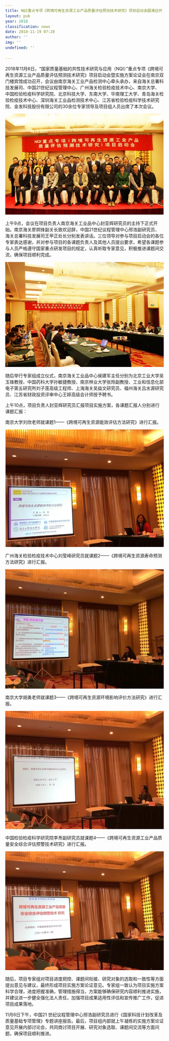 ```yaml
---
title: NQI重点专项《跨境可再生资源工业产品质量评估预测技术研究》项目启动会圆满召开
layout: pub
year: 2018
classification: news
date: 2018-11-19 07:28
author: ''
img: ''
undefined: ''

---
```

2018年11月6日，“国家质量基础的共性技术研究与应用（NQI）”重点专项《跨境可再生资源工业产品质量评估预测技术研究》项目启动会暨实施方案论证会在南京双门楼宾馆成功召开，会议由南京海关工业产品检测中心牵头承办，来自海关总署科技发展司、中国21世纪议程管理中心、广州海关检验检疫技术中心、南京大学、中国检验检疫科学研究院、北京科技大学、东南大学、华南理工大学、青岛海关检验检疫技术中心、深圳海关工业品检测技术中心、江苏省检验检疫科学技术研究院、金发科技股份有限公司的30余位专家领导及项目组人员出席了本次会议。  

![](/uploads/11-2.png)

上午9点，会议在项目负责人南京海关工业品中心封亚辉研究员的主持下正式开始。南京海关廖炯锋副关长致欢迎辞，中国21世纪议程管理中心邢浩副研究员、海关总署科技发展司王甲正处长分别发表讲话。三位领导对参与项目启动会的各位专家表达感谢，并对参与项目的各课题负责人及其他人员提出要求，希望各课题参与人员严格遵守国家重点研发项目的规定，认真听取专家意见，积极推进课题间交流，确保项目顺利完成。

![](/uploads/12-1.png)

随后举行专家组成立仪式，南京海关工业品中心侯建军主任分别为北京工业大学吴玉锋教授、中国药科大学孙敏捷教授、南京林业大学张玲副教授、工业和信息化部电子第五研究所刘子莲高级工程师、上海海关吴益文研究员、福州海关吕水源研究员、江苏省财政投资评审中心王婷高级会计师授予聘书。

上午10点，项目负责人封亚辉研究员汇报项目实施方案，各课题汇报人分别进行课题汇报：

南京大学刘欣老师就课题1——《跨境可再生资源能效评估方法研究》进行汇报。  

![](/uploads/3-1.png)

广州海关检验检疫技术中心刘莹峰研究员就课题2——《跨境可再生资源寿命预测方法研究》进行汇报。  

![](/uploads/4.png)

南京大学胡勇老师就课题3——《跨境可再生资源环境影响评价方法研究》进行汇报。  

![](/uploads/5-2.png)

中国检验检疫科学研究院李焘副研究员就课题4——《跨境可再生资源工业产品质量安全综合评估预警技术研究》进行汇报。  

![](/uploads/6-2.png)

随后，项目专家组对项目进度把控、课题间衔接、研究对象的选取和一致性等方面提出意见与建议，最终形成项目实施方案论证意见。专家组一致认为项目实施方案科学合理，进度把握准确，管理措施得当，方案能够确保研究内容顺利推进实施，并建议进一步健全强化法人责任，加强项目成果适用性评估和宣传推广工作，促进项目成果落地。

11月6日下午，中国21 世纪议程管理中心邢浩副研究员进行《国家科技计划改革及质量基础专项管理》专题讲座报告。最后，项目组内部就上午凝练的实施方案论证意见开展内部讨论会，共同商讨项目开展、研究对象选取、课题间交流等方面问题，确保项目顺利推进。